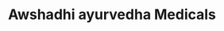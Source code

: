 ---
title: "Awshadhi ayurvedha Medicals"
url: /thiruvananthapuram/awshadhi-ayurvedha-medicals/
shop: Sanitätshaus
---